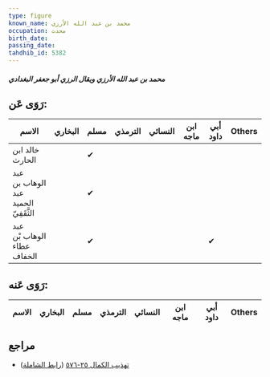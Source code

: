 ```yaml
---
type: figure
known_name: محمد بن عبد الله الأرزي
occupation: محدث
birth_date:
passing_date:
tahdhib_id: 5382
---
```

##### محمد بن عبد الله الأرزي ويقال الرزي أبو جعفر البغدادي

## رَوَى عَن:
| الاسم                                | البخاري | مسلم | الترمذي | النسائي | ابن ماجه | أبي داود | Others |
| ------------------------------------ | ------- | ---- | ------- | ------- | -------- | -------- | ------ |
| خالد ابن الحارث                      |         | ✔    |         |         |          |          |        |
| عبد الوهاب بن عبد الحميد الثَّقَفِيّ |         | ✔    |         |         |          |          |        |
| عبد الوهاب بْن عطاء الخفاف           |         | ✔    |         |         |          | ✔        |        |
## رَوَى عَنه:
| الاسم | البخاري | مسلم | الترمذي | النسائي | ابن ماجه | أبي داود | Others |
| ----- | ------- | ---- | ------- | ------- | -------- | -------- | ------ |
## مراجع
- [تهذيب الكمال ٢٥-٥٧٦](obsidian://open?vault=Tahdhib-al-Kamal&file=Figures/٥٣٨٢-محمد%20بن%20عبد%20الله%20الأرزي%20ويقال%20الرزي%20أبو%20جعفر%20البغدادي) ([رابط الشاملة](https://shamela.ws/book/3722/13669))
